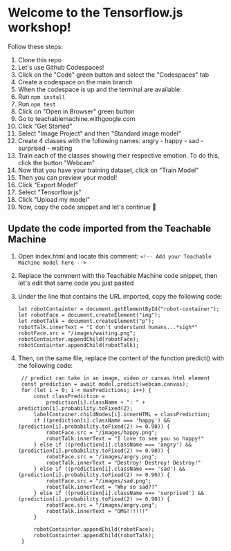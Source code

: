# Welcome to the Tensorflow.js workshop!

Follow these steps:
1. Clone this repo
2. Let's use Github Codespaces!
3. Click on the "Code" green button and select the "Codespaces" tab
4. Create a codespace on the main branch
5. When the codespace is up and the terminal are available: 
6. Run ```npm install```
7. Run ```npm test```
8. Click on "Open in Browser" green button
9. Go to teachablemachine.withgoogle.com
10. Click "Get Started"
11. Select "Image Project" and then "Standard image model"
12. Create 4 classes with the following names: angry - happy - sad - surprised - waiting
13. Train each of the classes showing their respective emotion. To do this, click the button "Webcam"
14. Now that you have your training dataset, click on "Train Model"
15. Then you can preview your model!
16. Click "Export Model"
17. Select "Tensorflow.js"
18. Click "Upload my model"
19. Now, copy the code snippet and let's continue 🚀

## Update the code imported from the Teachable Machine

1. Open index.html and locate this comment:
 ```<!-- Add your Teachable Machine model here --> ```

2. Replace the comment with the Teachable Machine code snippet, then let's edit that same code you just pasted

3. Under the line that contains the URL imported, copy the following code:

    ```
    let robotContainter = document.getElementById("robot-container");
    let robotFace = document.createElement("img");
    let robotTalk = document.createElement("p");
    robotTalk.innerText = "I don't understand humans...*sigh*"
    robotFace.src = "/images/waiting.png";
    robotContainter.appendChild(robotFace);
    robotContainter.appendChild(robotTalk);
    ```
4. Then, on the same file, replace the content of the function predict() with the following code:

      
        // predict can take in an image, video or canvas html element
        const prediction = await model.predict(webcam.canvas);
        for (let i = 0; i < maxPredictions; i++) {
            const classPrediction =
                prediction[i].className + ": " + prediction[i].probability.toFixed(2);
            labelContainer.childNodes[i].innerHTML = classPrediction;
            if ((prediction[i].className === 'happy') && (prediction[i].probability.toFixed(2) >= 0.90)) {
                robotFace.src = "/images/happy.png";
                robotTalk.innerText = "I love to see you so happy!"
            } else if ((prediction[i].className === 'angry') && (prediction[i].probability.toFixed(2) >= 0.90)) {
                robotFace.src = "/images/angry.png";
                robotTalk.innerText = "Destroy! Destroy! Destroy!"
            } else if ((prediction[i].className === 'sad') && (prediction[i].probability.toFixed(2) >= 0.90)) {
                robotFace.src = "/images/sad.png";
                robotTalk.innerText = "Why so sad??"
            } else if ((prediction[i].className === 'surprised') && (prediction[i].probability.toFixed(2) >= 0.90)) {
                robotFace.src = "/images/angry.png";
                robotTalk.innerText = "OMG!!!!!!"
            }
            
            robotContainter.appendChild(robotFace);
            robotContainter.appendChild(robotTalk);
        }
      
